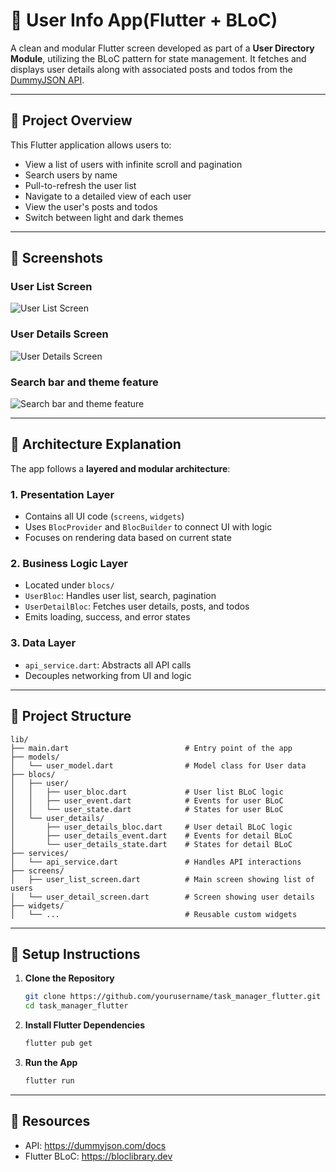 # 👤 User Info App(Flutter + BLoC)

A clean and modular Flutter screen developed as part of a **User Directory Module**, utilizing the BLoC pattern for state management. It fetches and displays user details along with associated posts and todos from the [DummyJSON API](https://dummyjson.com/).

---

## 📁 Project Overview

This Flutter application allows users to:

- View a list of users with infinite scroll and pagination
- Search users by name
- Pull-to-refresh the user list
- Navigate to a detailed view of each user
- View the user's posts and todos
- Switch between light and dark themes

---

## 📸 Screenshots

### User List Screen
![User List Screen](screenshots/user_list_screen.jpg)

### User Details Screen
![User Details Screen](screenshots/user_details_screen.jpg)

### Search bar and theme feature
![Search bar and theme feature](screenshots/searchbar_features.jpg)

---

## 🧱 Architecture Explanation

The app follows a **layered and modular architecture**:

### 1. Presentation Layer
- Contains all UI code (`screens`, `widgets`)
- Uses `BlocProvider` and `BlocBuilder` to connect UI with logic
- Focuses on rendering data based on current state

### 2. Business Logic Layer
- Located under `blocs/`
- `UserBloc`: Handles user list, search, pagination
- `UserDetailBloc`: Fetches user details, posts, and todos
- Emits loading, success, and error states

### 3. Data Layer
- `api_service.dart`: Abstracts all API calls
- Decouples networking from UI and logic

---

## 📂 Project Structure

```plaintext
lib/
├── main.dart                          # Entry point of the app
├── models/
│   └── user_model.dart                # Model class for User data
├── blocs/
│   ├── user/
│   │   ├── user_bloc.dart             # User list BLoC logic
│   │   ├── user_event.dart            # Events for user BLoC
│   │   └── user_state.dart            # States for user BLoC
│   └── user_details/
│       ├── user_details_bloc.dart     # User detail BLoC logic
│       ├── user_details_event.dart    # Events for detail BLoC
│       └── user_details_state.dart    # States for detail BLoC
├── services/
│   └── api_service.dart               # Handles API interactions
├── screens/
│   ├── user_list_screen.dart          # Main screen showing list of users
│   └── user_detail_screen.dart        # Screen showing user details
├── widgets/
│   └── ...                            # Reusable custom widgets
```
---

## 🚀 Setup Instructions

1. **Clone the Repository**
   ```bash
   git clone https://github.com/yourusername/task_manager_flutter.git
   cd task_manager_flutter

2. **Install Flutter Dependencies**
   ```bash
   flutter pub get

3. **Run the App**
   ```bash 
   flutter run

---
## 📂 Resources

- API: https://dummyjson.com/docs
- Flutter BLoC: https://bloclibrary.dev
